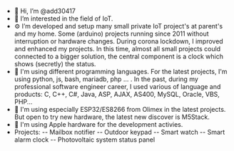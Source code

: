 - 👋 Hi, I’m @add30417
- 👀 I’m interested in the field of IoT.
- ⚙️ I’m developed and setup many small private IoT project's at parent's and my home. Some (arduino) projects running since 2011 without interruption or hardware changes. During corona lockdown, I improved and enhanced my projects. In this time, almost all small projects could connected to a bigger solution, the central component is a clock which shows (secretly) the status.
- 📝 I'm using different programming languages. For the latest projects, I'm using python, js, bash, mariadb, php ... . In the past, during my professional software engineer career, I used various of language and products: C, C++, C#, Java, ASP, AJAX, AS400, MySQL, Oracle, VBS, PHP... 
- 🧱 I'm using especially ESP32/ES8266 from Olimex in the latest projects. But open to try new hardware, the latest new discover is M5Stack.
- 🧰 I'm using Apple hardware for the development activies.
- Projects:
-- Mailbox notifier
-- Outdoor keypad
-- Smart watch
-- Smart alarm clock
-- Photovoltaic system status panel

<!---
- 🌱 I’m currently learning ...
- 💞️ I’m looking to collaborate on ...
- 📫 How to reach me ...
--->

<!---
add30417/add30417 is a ✨ special ✨ repository because its `README.md` (this file) appears on your GitHub profile.
You can click the Preview link to take a look at your changes.
--->
